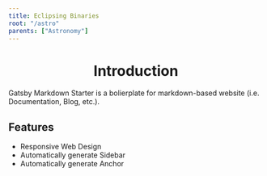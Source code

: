 ```yaml
---
title: Eclipsing Binaries
root: "/astro"
parents: ["Astronomy"]
---
```

<h1 align="center">
  Introduction
</h1>

Gatsby Markdown Starter is a bolierplate for markdown-based website (i.e. Documentation, Blog, etc.).

## Features
* Responsive Web Design
* Automatically generate Sidebar
* Automatically generate Anchor